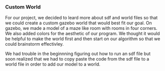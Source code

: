 ### Custom World

For our project, we decided to leard more about sdf and world files so that we could create a custom gazebo world that would best fit our goal. On gazebo, we made a model of a maze like room with rooms in four corners. We also added colors for the aesthetic of our program. We thought it would be helpful to make the world first and then start on our algorithm so that we could brainstorm effectivley. 

We had trouble in the beginnning figuring out how to run an sdf file but soon realized that we had to copy paste the code from the sdf file to a world file in order to add our model to a world. 
